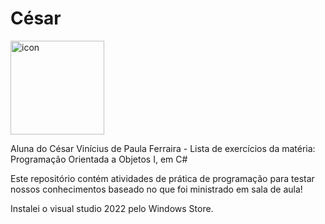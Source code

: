 # César

<div style="display: flex; align-items: flex-start;"><img src="https://techstack-generator.vercel.app/csharp-icon.svg" alt="icon" align="left" width="150" /></div>

Aluna do César Vinícius de Paula Ferraira - Lista de exercícios da matéria: Programação Orientada a Objetos I, em C#

Este repositório contém atividades de prática de programação para testar nossos conhecimentos baseado no que foi ministrado em sala de aula!

Instalei o visual studio 2022 pelo Windows Store.
